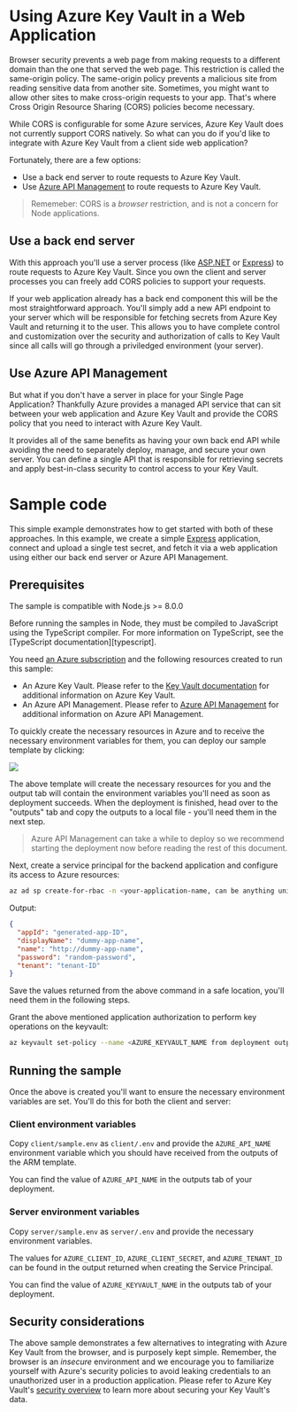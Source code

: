# Using Azure Key Vault in a Web Application

Browser security prevents a web page from making requests to a different domain than the one that served the web page. This restriction is called the same-origin policy. The same-origin policy prevents a malicious site from reading sensitive data from another site. Sometimes, you might want to allow other sites to make cross-origin requests to your app. That's where Cross Origin Resource Sharing (CORS) policies become necessary.

While CORS is configurable for some Azure services, Azure Key Vault does not currently support CORS natively. So what can you do if you'd like to integrate with Azure Key Vault from a client side web application?

Fortunately, there are a few options:

- Use a back end server to route requests to Azure Key Vault.
- Use [Azure API Management][azureapimanagement] to route requests to Azure Key Vault.

> Rememeber: CORS is a _browser_ restriction, and is not a concern for Node applications.

## Use a back end server

With this approach you'll use a server process (like [ASP.NET][asp] or [Express][express]) to route requests to Azure Key Vault. Since you own the client and server processes you can freely add CORS policies to support your requests.

If your web application already has a back end component this will be the most straightforward approach. You'll simply add a new API endpoint to your server which will be responsible for fetching secrets from Azure Key Vault and returning it to the user. This allows you to have complete control and customization over the security and authorization of calls to Key Vault since all calls will go through a priviledged environment (your server).

## Use Azure API Management

But what if you don't have a server in place for your Single Page Application? Thankfully Azure provides a managed API service that can sit between your web application and Azure Key Vault and provide the CORS policy that you need to interact with Azure Key Vault.

It provides all of the same benefits as having your own back end API while avoiding the need to separately deploy, manage, and secure your own server. You can define a single API that is responsible for retrieving secrets and apply best-in-class security to control access to your Key Vault.

# Sample code

This simple example demonstrates how to get started with both of these approaches. In this example, we create a simple [Express][express] application, connect and upload a single test secret, and fetch it via a web application using either our back end server or Azure API Management.

## Prerequisites

The sample is compatible with Node.js >= 8.0.0

Before running the samples in Node, they must be compiled to JavaScript using the TypeScript compiler. For more information on TypeScript, see the [TypeScript documentation][typescript].

You need [an Azure subscription][freesub] and the following resources created to run this sample:

- An Azure Key Vault. Please refer to the [Key Vault documentation][keyvault] for additional information on Azure Key Vault.
- An Azure API Management. Please refer to [Azure API Management][azureapimanagement] for additional information on Azure API Management.

To quickly create the necessary resources in Azure and to receive the necessary environment variables for them, you can deploy our sample template by clicking:

[![](http://azuredeploy.net/deploybutton.png)](https://portal.azure.com/#create/Microsoft.Template/uri/https%3A%2F%2Fraw.githubusercontent.com%2FAzure%2Fazure-sdk-for-js%2Fmaster%2Fsamples%2Fcors%2Farm-template.json)

The above template will create the necessary resources for you and the output tab will contain the environment variables you'll need as soon as deployment succeeds. When the deployment is finished, head over to the "outputs" tab and copy the outputs to a local file - you'll need them in the next step.

> Azure API Management can take a while to deploy so we recommend starting the deployment now before reading the rest of this document.

Next, create a service principal for the backend application and configure its access to Azure resources:

```Bash
az ad sp create-for-rbac -n <your-application-name, can be anything unique> --skip-assignment
```

Output:

```json
{
  "appId": "generated-app-ID",
  "displayName": "dummy-app-name",
  "name": "http://dummy-app-name",
  "password": "random-password",
  "tenant": "tenant-ID"
}
```

Save the values returned from the above command in a safe location, you'll need them in the following steps.

Grant the above mentioned application authorization to perform key operations on the keyvault:

```Bash
az keyvault set-policy --name <AZURE_KEYVAULT_NAME from deployment outputs tab> --spn <appId from previous step> --secret-permissions get set
```

## Running the sample

Once the above is created you'll want to ensure the necessary environment variables are set. You'll do this for both the client and server:

### Client environment variables

Copy `client/sample.env` as `client/.env` and provide the `AZURE_API_NAME` environment variable which you should have received from the outputs of the ARM template.

You can find the value of `AZURE_API_NAME` in the outputs tab of your deployment.

### Server environment variables

Copy `server/sample.env` as `server/.env` and provide the necessary environment variables.

The values for `AZURE_CLIENT_ID`, `AZURE_CLIENT_SECRET`, and `AZURE_TENANT_ID` can be found in the output returned when creating the Service Principal.

You can find the value of `AZURE_KEYVAULT_NAME` in the outputs tab of your deployment.

## Security considerations

The above sample demonstrates a few alternatives to integrating with Azure Key Vault from the browser, and is purposely kept simple. Remember, the browser is an _insecure_ environment and we encourage you to familiarize yourself with Azure's security policies to avoid leaking credentials to an unauthorized user in a production application. Please refer to Azure Key Vault's [security overview][keyvaultsecurity] to learn more about securing your Key Vault's data.

[azureapimanagement]: https://docs.microsoft.com/en-us/azure/api-management/api-management-key-concepts
[express]: https://expressjs.com/
[keyvaultsecurity]: https://docs.microsoft.com/en-us/azure/key-vault/general/security-overview
[asp]: https://dotnet.microsoft.com/apps/aspnet
[freesub]: https://azure.microsoft.com/free
[keyvault]: https://docs.microsoft.com/en-us/azure/key-vault/
